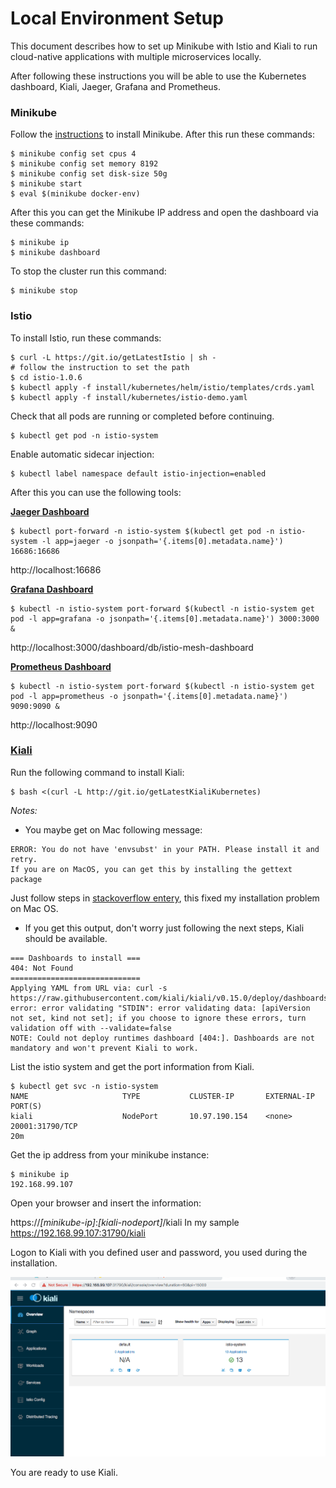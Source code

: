 # Local Environment Setup

This document describes how to set up Minikube with Istio and Kiali to run cloud-native applications with multiple microservices locally.

After following these instructions you will be able to use the Kubernetes dashboard, Kiali, Jaeger, Grafana and Prometheus.


### Minikube

Follow the [instructions](https://kubernetes.io/docs/setup/minikube/) to install Minikube. After this run these commands:

```
$ minikube config set cpus 4
$ minikube config set memory 8192
$ minikube config set disk-size 50g
$ minikube start
$ eval $(minikube docker-env)
```

After this you can get the Minikube IP address and open the dashboard via these commands:

```
$ minikube ip
$ minikube dashboard
```

To stop the cluster run this command:

```
$ minikube stop
```


### Istio

To install Istio, run these commands:

```
$ curl -L https://git.io/getLatestIstio | sh -
# follow the instruction to set the path
$ cd istio-1.0.6
$ kubectl apply -f install/kubernetes/helm/istio/templates/crds.yaml
$ kubectl apply -f install/kubernetes/istio-demo.yaml
```

Check that all pods are running or completed before continuing.

```
$ kubectl get pod -n istio-system
```

Enable automatic sidecar injection:

```
$ kubectl label namespace default istio-injection=enabled
```

After this you can use the following tools:

[**Jaeger Dashboard**](https://www.jaegertracing.io/docs/1.6/getting-started/)

```
$ kubectl port-forward -n istio-system $(kubectl get pod -n istio-system -l app=jaeger -o jsonpath='{.items[0].metadata.name}') 16686:16686
```

http://localhost:16686

[**Grafana Dashboard**](https://grafana.com/dashboards)

```
$ kubectl -n istio-system port-forward $(kubectl -n istio-system get pod -l app=grafana -o jsonpath='{.items[0].metadata.name}') 3000:3000 &
```

http://localhost:3000/dashboard/db/istio-mesh-dashboard

[**Prometheus Dashboard**](https://prometheus.io/docs/practices/consoles/)

```
$ kubectl -n istio-system port-forward $(kubectl -n istio-system get pod -l app=prometheus -o jsonpath='{.items[0].metadata.name}') 9090:9090 &
```

http://localhost:9090


### [Kiali](https://www.kiali.io/)

Run the following command to install Kiali:

```
$ bash <(curl -L http://git.io/getLatestKialiKubernetes)
```

_Notes:_ 

* You maybe get on Mac following message:

```
ERROR: You do not have 'envsubst' in your PATH. Please install it and retry.
If you are on MacOS, you can get this by installing the gettext package
```

Just follow steps in [stackoverflow entery](https://stackoverflow.com/questions/23620827/envsubst-command-not-found-on-mac-os-x-10-8), this fixed my installation problem on Mac OS.

* If you get this output, don't worry just following the next steps, Kiali should be available.
```
=== Dashboards to install ===
404: Not Found
=============================
Applying YAML from URL via: curl -s https://raw.githubusercontent.com/kiali/kiali/v0.15.0/deploy/dashboards/404:
error: error validating "STDIN": error validating data: [apiVersion not set, kind not set]; if you choose to ignore these errors, turn validation off with --validate=false
NOTE: Could not deploy runtimes dashboard [404:]. Dashboards are not mandatory and won't prevent Kiali to work.
```

List the istio system and get the port information from Kiali.

```
$ kubectl get svc -n istio-system
NAME                     TYPE           CLUSTER-IP       EXTERNAL-IP   PORT(S)
kiali                    NodePort       10.97.190.154    <none>        20001:31790/TCP                                                                                                           20m
```

Get the ip address from your minikube instance:

```
$ minikube ip
192.168.99.107
```

Open your browser and insert the information:

https://*[minikube-ip]*:*[kiali-nodeport]*/kiali 
In my sample https://192.168.99.107:31790/kiali

Logon to Kiali with you defined user and password, you used during the installation.

![Kiali running](images/kiali-running.png)

You are ready to use Kiali.

